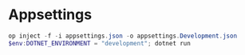 
# Appsettings

```powershell
op inject -f -i appsettings.json -o appsettings.Development.json
$env:DOTNET_ENVIRONMENT = "development"; dotnet run
```
